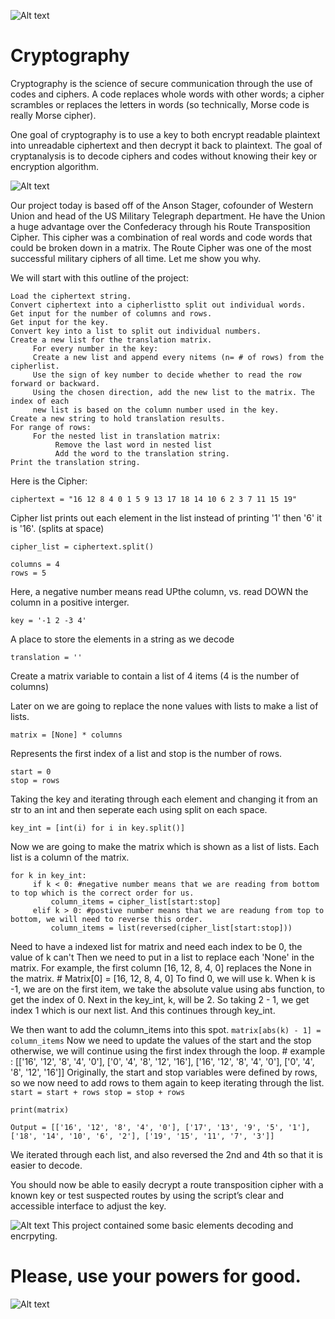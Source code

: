 ![Alt text](https://coverfiles.alphacoders.com/260/thumb-1920-26096.jpg "Matrix Banner")


# Cryptography

Cryptography is the science of secure communication through the use of codes and ciphers. A
code replaces whole words with other words; a cipher scrambles or replaces the letters in
words (so technically, Morse code is really Morse cipher). 

One goal of cryptography is to use a key to both encrypt readable plaintext into unreadable 
ciphertext and then decrypt it back to plaintext. The goal of cryptanalysis is to decode 
ciphers and codes without knowing their key or encryption algorithm.


![Alt text](https://th.bing.com/th/id/OIP.SXFyZBXsZQnZZv04TIqQCwAAAA?pid=ImgDet&rs=1 "Hacker small") 

Our project today is based off of the Anson Stager, cofounder of Western Union and head 
of the US Military Telegraph department. He have the Union a huge advantage over the 
Confederacy through his Route Transposition Cipher. This cipher was a combination of real 
words and code words that could be broken down in a matrix. The Route Cipher was one of the 
most successful military ciphers of all time. Let me show you why. 

We will start with this outline of the project:
```
Load the ciphertext string.
Convert ciphertext into a cipherlistto split out individual words.
Get input for the number of columns and rows.
Get input for the key.
Convert key into a list to split out individual numbers.
Create a new list for the translation matrix.
     For every number in the key:
     Create a new list and append every nitems (n= # of rows) from the cipherlist.
     Use the sign of key number to decide whether to read the row forward or backward.
     Using the chosen direction, add the new list to the matrix. The index of each
     new list is based on the column number used in the key.
Create a new string to hold translation results.
For range of rows:
     For the nested list in translation matrix:
          Remove the last word in nested list
          Add the word to the translation string.
Print the translation string.
```
Here is the Cipher:
```
ciphertext = "16 12 8 4 0 1 5 9 13 17 18 14 10 6 2 3 7 11 15 19"
```

Cipher list prints out each element in the list instead of printing '1' then '6' it is '16'. (splits at space)
```
cipher_list = ciphertext.split()
```

```
columns = 4
rows = 5
```
Here, a negative number means read UPthe column, vs. read DOWN the column in a positive interger. 
```
key = '-1 2 -3 4' 
```
A place to store the elements in a string as we decode
```
translation = ''
```
Create a matrix variable to contain a list of 4 items (4 is the number of columns) 

Later on we are going to replace the none values with lists to make a list of lists.
```
matrix = [None] * columns
```
Represents the first index of a list and stop is the number of rows.
```
start = 0
stop = rows
```
Taking the key and iterating through each element and changing it from an str to an int and then seperate each using split on each space. 
```
key_int = [int(i) for i in key.split()] 
```
Now we are going to make the matrix which is shown as a list of lists. Each list is a column of the matrix.
```
for k in key_int:
     if k < 0: #negative number means that we are reading from bottom to top which is the correct order for us. 
         column_items = cipher_list[start:stop]
     elif k > 0: #postive number means that we are readung from top to bottom, we will need to reverse this order.
         column_items = list(reversed(cipher_list[start:stop]))
```
Need to have a indexed list for matrix and need each index to be 0, the value of k can't 
   Then we need to put in a list to replace each 'None' in the matrix.
   For example, the first column [16, 12, 8, 4, 0] replaces the None in the matrix.
    # Matrix[0] = [16, 12, 8, 4, 0] 
    To find 0, we will use k. 
When k is -1, we are on the first item, we take the absolute value using abs function, to get the index of 0.
Next in the key_int, k, will be 2. So taking 2 - 1, we get index 1 which is our next list. And this continues through key_int.

We then want to add the column_items into this spot. 
      ```
      matrix[abs(k) - 1] = column_items
      ```
Now we need to update the values of the start and the stop otherwise, we will continue using the first index through the loop.
     # example : [['16', '12', '8', '4', '0'], ['0', '4', '8', '12', '16'], ['16', '12', '8', '4', '0'], ['0', '4', '8', '12', '16']]
Originally, the start and stop variables were defined by rows, so we now need to add rows to them again to keep iterating through the list. 
     ```
     start = start + rows
     stop = stop + rows
     ```
```
print(matrix)
```
```
Output = [['16', '12', '8', '4', '0'], ['17', '13', '9', '5', '1'], ['18', '14', '10', '6', '2'], ['19', '15', '11', '7', '3']]
```
We iterated through each list, and also reversed the 2nd and 4th so that it is easier to decode. 

You should now be able to easily decrypt a route transposition cipher with a known key or
test suspected routes by using the script’s clear and accessible interface to adjust the key.


![Alt text](https://th.bing.com/th/id/R58c1980a42ebad7d994cc62f90a5d7d8?rik=vQR%2bYTG6VW3I5Q&riu=http%3a%2f%2fecx.images-amazon.com%2fimages%2fI%2f41MAP2TotSL._SY300_QL70_.jpg&ehk=57kf8Zxs7DpviMiiQ4E9IINxfkHGhhnXz3YnsKxjA9U%3d&risl=&pid=ImgRaw "Warning") 
This project contained some basic elements decoding and encrpyting. 

# Please, use your powers for good. 

![Alt text](https://www.securemac.com/wp-content/uploads/2017/03/AdobeStock_123396196.jpeg "Hacker")
